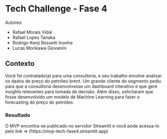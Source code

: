 <H1>Tech Challenge - Fase 4</H1>

Autores:
 - Rafael Morais Vidal
 - Rafael Lopes Tanaka
 - Rodrigo Kenji Rossetti Inonhe
 - Lucas Morikawa Giovanini

<h2>Contexto</h2>
Você foi contratado(a) para uma consultoria, e seu trabalho envolve analisar os dados de preço do petróleo brent. Um grande cliente do segmento pediu para que a consultoria desenvolvesse um dashboard interativo e que gere insights relevantes para tomada de decisão. Além disso, solicitaram que fosse desenvolvido um modelo de Machine Learning para fazer o forecasting do preço do petróleo.

<h3>Resultado</h3>
O MVP encontra-se publicado no servidor Streamlit e você pode acessa-lo pelo link => (https://mvp-tech-fase4.streamlit.app)


